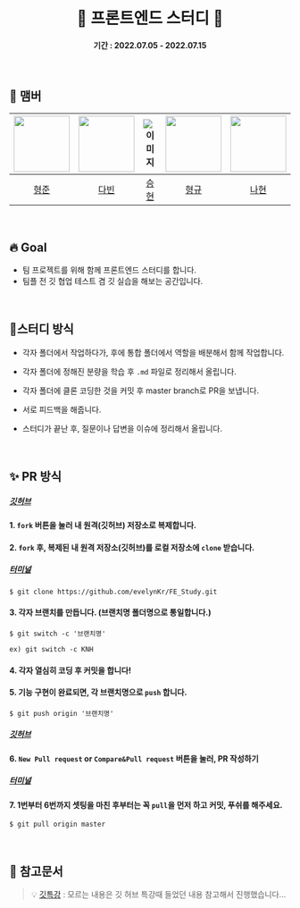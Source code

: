 # <center> 🌱 프론트엔드 스터디 🌱 </center>

#### <center>기간 : 2022.07.05 - 2022.07.15</center>

<br />

## 🙌 맴버

| <img src="https://user-images.githubusercontent.com/108116736/177786224-20fd433e-c005-4ada-b98b-182bae90324e.jpg" width="100" height="100"/> | <img src = "https://user-images.githubusercontent.com/103403634/177903037-29e2922b-a5a3-4814-bf13-a1a4b7524bc0.PNG" width="100" height="100"> | ![이미지](링크) | <img src="https://user-images.githubusercontent.com/108907607/177915357-790d634e-5f14-477c-83a6-6b182026f0cc.jpg" width="100" height="100"/> | <img src="https://user-images.githubusercontent.com/103403660/177731144-71025f39-3242-4761-8076-d96fc53d1587.png" width="100" height="100"/> |
| :------------------------------------------------------------------------------------------------------------------------------------------: | :-------------------------------------------------------------------------------------------------------------------------------------------: | :-------------: | :------------------------------------------------------------------------------------------------------------------------------------------: | :------------------------------------------------------------------------------------------------------------------------------------------: |
|                                                   [형준](https://github.com/HyeongJun030)                                                    |                                                      [다빈](https://gitgub.com/olabeann)                                                      |    [승현]()     |                                                   [형규](https://github.com/WooHyounggyu)                                                    |                                                     [나현](https://github.com/evelynKr)                                                      |

<!--
이미지
1. 이슈에 이미지를 업로드 한다.
2. 업로드 된 코드를 복사한다.
3. `![이미지](링크)`을 지우고 붙여넣는다.

이름
1. []안에 이름을 적어준다. (깃허브 아이디나 영어이름 넣어주셔도 됩니다.)
2. ()안에 깃허브 주소 링크를 넣는다.
-->

<br />

## 🔥 Goal

- 팀 프로젝트를 위해 함께 프론트엔드 스터디를 합니다.
- 팀플 전 깃 협업 테스트 겸 깃 실습을 해보는 공간입니다.

<br />

## 🌊스터디 방식

- 각자 폴더에서 작업하다가, 후에 통합 폴더에서 역할을 배분해서 함께 작업합니다.

- 각자 폴더에 정해진 분량을 학습 후 `.md` 파일로 정리해서 올립니다.

- 각자 폴더에 클론 코딩한 것을 커밋 후 master branch로 PR을 보냅니다.

- 서로 피드백을 해줍니다.

- 스터디가 끝난 후, 질문이나 답변을 이슈에 정리해서 올립니다.

<br />

## ✨ PR 방식

##### <u>_깃허브_</u>

#### 1. `fork` 버튼을 눌러 내 원격(깃허브) 저장소로 복제합니다.

#### 2. `fork` 후, 복제된 내 원격 저장소(깃허브)를 로컬 저장소에 `clone` 받습니다.

##### <u>_터미널_</u>

```
$ git clone https://github.com/evelynKr/FE_Study.git
```

#### 3. 각자 브랜치를 만듭니다. (브랜치명 폴더명으로 통일합니다.)

```
$ git switch -c '브랜치명'

ex) git switch -c KNH
```

#### 4. 각자 열심히 코딩 후 커밋을 합니다!

#### 5. 기능 구현이 완료되면, 각 브랜치명으로 `push` 합니다.

```
$ git push origin '브랜치명'
```

##### <u>_깃허브_</u>

#### 6. `New Pull request` or `Compare&Pull request` 버튼을 눌러, PR 작성하기

##### <u>_터미널_</u>

#### 7. 1번부터 6번까지 셋팅을 마친 후부터는 꼭 `pull`을 먼저 하고 커밋, 푸쉬를 해주세요.

```
$ git pull origin master
```

<br />

## 🔖 참고문서

> []()
> 💡 [깃특강](https://hphk.notion.site/AI-15-72a10c56cefa47dbac77616e176726f5?v=f75584d157644dbbbeb1d1ea9d9c5536)
> : 모르는 내용은 깃 허브 특강때 들었던 내용 참고해서 진행했습니다...
